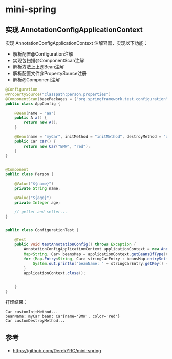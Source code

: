 # mini-spring

## 实现 AnnotationConfigApplicationContext

实现 AnnotationConfigApplicationContext 注解容器，实现以下功能：

- 解析配置@Configuration注解
- 实现包扫描@ComponentScan注解
- 解析方法上上@Bean注解
- 解析配置文件@PropertySource注册
- 解析@Component注解

```java
@Configuration
@PropertySource("classpath:person.properties")
@ComponentScan(basePackages = {"org.springframework.test.configuration"})
public class AppConfig {

    @Bean(name = "aa")
    public A a() {
        return new A();
    }

    @Bean(name = "myCar", initMethod = "initMethod", destroyMethod = "destroyMethod")
    public Car car() {
        return new Car("BMW", "red");
    }
}
```


```java

@Component
public class Person {

    @Value("${name}")
    private String name;

    @Value("${age}")
    private Integer age;

    // getter and setter...
}
```


```java

public class ConfigurationTest {

    @Test
    public void testAnnotationConfig() throws Exception {
        AnnotationConfigApplicationContext applicationContext = new AnnotationConfigApplicationContext(AppConfig.class);
        Map<String, Car> beansMap = applicationContext.getBeansOfType(Car.class);
        for (Map.Entry<String, Car> stringCarEntry : beansMap.entrySet()) {
            System.out.println("beanName: " + stringCarEntry.getKey() + " bean: " + stringCarEntry.getValue());
        }
        applicationContext.close();


    }
}

```

打印结果：

```
Car customInitMethod...
beanName: myCar bean: Car{name='BMW', color='red'}
Car customDestroyMethod...
```

## 参考

- https://github.com/DerekYRC/mini-spring 
